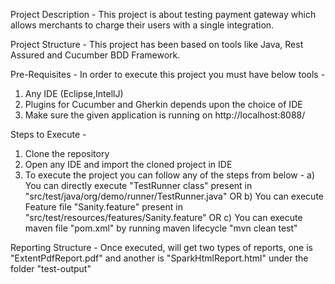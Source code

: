 Project Description - 
This project is about testing payment gateway which allows merchants to charge their users with a single integration.

Project Structure - 
This project has been based on tools like Java, Rest Assured and Cucumber BDD Framework.

Pre-Requisites - 
In order to execute this project you must have below tools - 
1) Any IDE (Eclipse,IntellJ)
2) Plugins for Cucumber and Gherkin depends upon the choice of IDE
3) Make sure the given application is running on http://localhost:8088/

Steps to Execute - 
1) Clone the repository
2) Open any IDE and import the cloned project in IDE
3) To execute the project you can follow any of the steps from below - 
               a) You can directly execute "TestRunner class" present in "src/test/java/org/demo/runner/TestRunner.java"  OR
			   b) You can execute Feature file "Sanity.feature" present in "src/test/resources/features/Sanity.feature" OR
			   c) You can execute maven file "pom.xml" by running maven lifecycle "mvn clean test"
			   
Reporting Structure - 
Once executed, will get two types of reports, one is "ExtentPdfReport.pdf" and another is "SparkHtmlReport.html"
under the folder "test-output"
